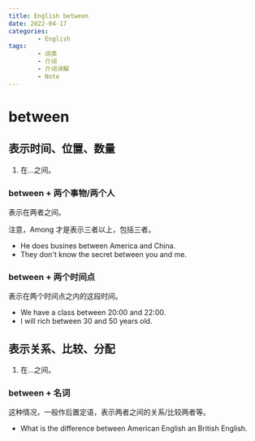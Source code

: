 ```yaml
---
title: English between
date: 2022-04-17
categories:
        - English
tags:
        - 词类
        - 介词
        - 介词详解
        - Note
---
```


# between

## 表示时间、位置、数量

1. 在...之间。

### between + 两个事物/两个人

表示在两者之间。

注意，Among 才是表示三者以上，包括三者。

- He does busines between America and China.
- They don't know the secret between you and me.

### between + 两个时间点

表示在两个时间点之内的这段时间。

- We have a class between 20:00 and 22:00.
- I will rich between 30 and 50 years old.

## 表示关系、比较、分配

1. 在...之间。

### between + 名词

这种情况，一般作后置定语，表示两者之间的关系/比较两者等。

- What is the difference between American English an British English.
